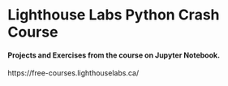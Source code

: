 # Lighthouse Labs Python Crash Course
<h4> Projects and Exercises from the course on Jupyter Notebook. </h4>
https://free-courses.lighthouselabs.ca/

